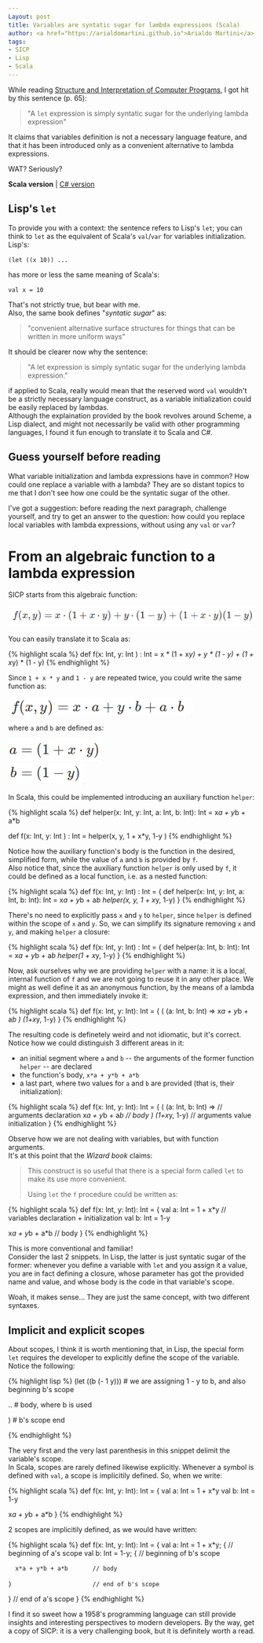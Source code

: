 ```yaml
---
Layout: post
title: Variables are syntatic sugar for lambda expressions (Scala)
author: <a href="https://arialdomartini.github.io">Arialdo Martini</a>
tags:
- SICP
- Lisp
- Scala
---
```


While reading [Structure and Interpretation of Computer Programs](https://mitpress.mit.edu/sites/default/files/sicp/index.html), I got hit by this sentence (p. 65):

> "A `let` expression is simply syntatic sugar for the underlying lambda expression"

It claims that variables definition is not a necessary language feature, and that it has been introduced only as a convenient alternative to lambda expressions.

WAT? Seriously?

<!--more-->

**Scala version** \|  [C# version](sicp-let-syntactic-sugar-csharp.html)

## Lisp's `let`

To provide you with a context: the sentence refers to Lisp's `let`; you can think to `let` as the equivalent of Scala's `val`/`var` for variables initialization.<br />
Lisp's:

```
(let ((x 10)) ...
```

has more or less the same meaning of Scala's:

```
val x = 10
```

That's not strictly true, but bear with me.<br />
Also, the same book defines "*syntatic sugar*" as:

> "convenient alternative surface structures for things that can be written in more uniform ways"

It should be clearer now why the sentence:

> "A let expression is simply syntatic sugar for the underlying lambda expression."

if applied to Scala, really would mean that the reserved word `val` wouldn't be a strictly necessary language construct, as a variable initialization could be easily replaced by lambdas.<br />
Although the explaination provided by the book revolves around Scheme, a Lisp dialect, and might not necessarily be valid with other programming languages, I found it fun enough to translate it to Scala and C#.<br />

## Guess yourself before reading
What variable initialization and lambda expressions have in common? How could one replace a variable with a lambda? They are so distant topics to me that I don't see how one could be the syntatic sugar of the other.

I've got a suggestion: before reading the next paragraph, challenge yourself, and try to get an answer to the question: how could you replace local variables with lambda expressions, without using any `val` or `var`?

# From an algebraic function to a lambda expression

SICP starts from this algebraic function:

![algebraic function](static/img/sicp-let/algebraic-function.png)

You can easily translate it to Scala as:

{% highlight scala %}
def f(x: Int, y: Int ) : Int =
  x * (1 + x*y) + y * (1 - y) + (1 + x*y) * (1 - y)
{% endhighlight %}


Since `1 + x * y` and `1 - y` are repeated twice, you could write the same function as:

![algebraic function simplified](static/img/sicp-let/algebraic-function-simplified.png)

where `a` and `b` are defined as:

![value of a](static/img/sicp-let/a.png)<br />
![value of b](static/img/sicp-let/b.png)
<br />

In Scala, this could be implemented introducing an auxiliary function `helper`:

{% highlight scala %}
def helper(x: Int, y: Int, a: Int, b: Int): Int =
  x*a + y*b + a*b

def f(x: Int, y: Int ) : Int = helper(x, y, 1 + x*y, 1-y )
{% endhighlight %}


Notice how the auxiliary function's body is the function in the desired, simplified form, while the value of `a` and `b` is provided by `f`.<br />
Also notice that, since the auxiliary function `helper` is only used by `f`, it could be defined as a local function, i.e. as a nested function:

{% highlight scala %}
def f(x: Int, y: Int) : Int = {
  def helper(x: Int, y: Int, a: Int, b: Int): Int =
    x*a + y*b + a*b
  helper(x, y, 1 + x*y, 1-y)
}
{% endhighlight %}

There's no need to explicitly pass `x` and `y` to `helper`, since `helper` is defined within the scope of `x` and `y`. So, we can simplify its signature removing `x` and `y`, and making `helper` a closure:


{% highlight scala %}
def f(x: Int, y: Int) : Int = {
  def helper(a: Int, b: Int): Int =
    x*a + y*b + a*b
  helper(1 + x*y, 1-y)
}
{% endhighlight %}

Now, ask ourselves why we are providing `helper` with a name: it is a local, internal function of `f` and we are not going to reuse it in any other place. We might as well define it as an anonymous function, by the means of a lambda expression, and then immediately invoke it:

{% highlight scala %}
def f(x: Int, y: Int): Int = {
  (
    (a: Int, b: Int) =>
    x*a + y*b + a*b
  ) (1+x*y, 1-y)
}
{% endhighlight %}

The resulting code is definetely weird and not idiomatic, but it's correct.<br />
Notice how we could distinguish 3 different areas in it: 

* an initial segment where `a` and `b` -- the arguments of the former function `helper` -- are declared
* the function's body, `x*a + y*b + a*b`
* a last part, where two values for `a` and `b` are provided (that is, their initialization):

{% highlight scala %}
def f(x: Int, y: Int): Int = {
  (
    (a: Int, b: Int) =>     // arguments declaration
    x*a + y*b + a*b         // body
  ) (1+x*y, 1-y)            // arguments value initialization
}
{% endhighlight %}

Observe how we are not dealing with variables, but with function arguments.<br />
It's at this point that the *Wizard book* claims:

> This construct is so useful that there is a special form called `let` to make its use more convenient.
>
> Using `let` the `f` procedure could be written as:

{% highlight scala %}
def f(x: Int, y: Int): Int = {
  val a: Int = 1 + x*y      // variables declaration + initialization
  val b: Int = 1-y

  x*a + y*b + a*b           // body
}
{% endhighlight %}

This is more conventional and familiar!<br/>
Consider the last 2 snippets. In Lisp, the latter is just syntatic sugar of the former: whenever you define a variable with `let` and you assign it a value, you are in fact defining a closure, whose parameter has got the provided name and value, and whose body is the code in that variable's scope.

Woah, it makes sense...  They are just the same concept, with two different syntaxes.

## Implicit and explicit scopes

About scopes, I think it is worth mentioning that, in Lisp, the special form `let` requires the developer to explicitly define the scope of the variable. Notice the following:

{% highlight lisp %}
(let ((b (- 1 y)))    # we are assigning 1 - y to b, and also beginning b's scope

  ..                  # body, where b is used

  )                   # b's scope end

{% endhighlight %}

The very first and the very last parenthesis in this snippet delimit the variable's scope.<br />
In Scala, scopes are rarely defined likewise explicitly. Whenever a symbol is defined with `val`, a scope is implicitily defined. So, when we write: 

{% highlight scala %}
def f(x: Int, y: Int): Int = {
  val a: Int = 1 + x*y
  val b: Int = 1-y

  x*a + y*b + a*b
}
{% endhighlight %}

2 scopes are implicitily defined, as we would have written:

{% highlight scala %}
def f(x: Int, y: Int): Int = {
  val a: Int = 1 + x*y; {   // beginning of a's scope
    val b: Int = 1-y; {     // beginning of b's scope

      x*a + y*b + a*b       // body
        
    }                       // end of b's scope
  }                         // end of a's scope
}
{% endhighlight %}

I find it so sweet how a 1958's programming language can still provide insights and interesting perspectives to modern developers. By the way, get a copy of SICP: it is a very challenging book, but it is definitely worth a read.
